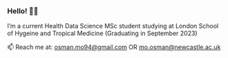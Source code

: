 ### Hello! 👋🏾

I’m a current Health Data Science MSc student studying at London School of Hygeine and Tropical Medicine (Graduating in September 2023)

📫 Reach me at: osman.mo94@gmail.com OR mo.osman@newcastle.ac.uk
<!--
**osman-mo94/osman-mo94** is a ✨ _special_ ✨ repository because its `README.md` (this file) appears on your GitHub profile.

Here are some ideas to get you started:

- 🔭 I’m currently working on ...
- 🌱 I’m currently learning ...
- 👯 I’m looking to collaborate on ...
- 🤔 I’m looking for help with ...
- 💬 Ask me about ...
- 📫 How to reach me: ...
- 😄 Pronouns: ...
- ⚡ Fun fact: ...
-->
